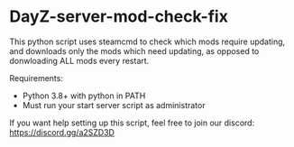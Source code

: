 # DayZ-server-mod-check-fix
 This python script uses steamcmd to check which mods require updating, and downloads only the mods which need updating, as opposed to donwloading ALL mods every restart.
 
Requirements:
- Python 3.8+ with python in PATH
- Must run your start server script as administrator

If you want help setting up this script, feel free to join our discord: https://discord.gg/a2SZD3D
